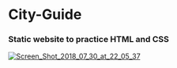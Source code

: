 # City-Guide

### Static website to practice HTML and CSS

<a href="https://ibb.co/fah24T"><img src="https://preview.ibb.co/dHXPJo/Screen_Shot_2018_07_30_at_22_05_37.png" alt="Screen_Shot_2018_07_30_at_22_05_37" border="0"></a>
